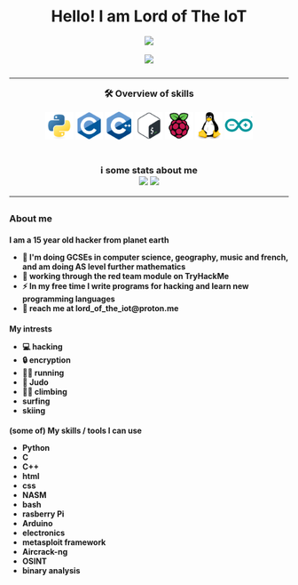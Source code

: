 <!DOCTYPE html>
<html>
  
<body>
  
<div align="center">
<h1>
  Hello! I am Lord of The IoT
</h1>

![](https://media.tenor.com/3bTxZ4HdrysAAAAC/pixels-neon.gif)

![](https://komarev.com/ghpvc/?username=Lord-of-the-IoT&style=flat-square&color=grey)
<h3>

  ---

  🛠️ Overview of skills
  <div>
    <img src="https://github.com/devicons/devicon/blob/master/icons/python/python-original.svg" height="50">
    <img src="https://github.com/devicons/devicon/blob/master/icons/c/c-original.svg" height="50">
    <img src="https://github.com/devicons/devicon/blob/master/icons/cplusplus/cplusplus-original.svg" height="50">
    <img src="https://github.com/devicons/devicon/blob/master/icons/bash/bash-original.svg" height="50">
    <img src="https://github.com/devicons/devicon/blob/master/icons/raspberrypi/raspberrypi-original.svg" height="50">
    <img src="https://github.com/devicons/devicon/blob/master/icons/linux/linux-original.svg" height="50">
    <img src="https://github.com/devicons/devicon/blob/master/icons/arduino/arduino-original.svg" height="50">
  </div>
  </br></br>
  ℹ️ some stats about me
  </br>
  <img src="https://github-readme-stats.vercel.app/api/?username=Lord-of-the-IoT&theme=radical" height="140">
  <img src="https://github-readme-stats.vercel.app/api/top-langs/?username=Lord-of-the-IoT&layout=compact&theme=radical" height="140">
</div>

---

<h2>
  <h3>
  About me
    <h4>
      I am a 15 year old hacker from planet earth
      <ul>
        <li>
          🔭 I'm doing GCSEs in computer science, geography, music and french, and am doing AS level further mathematics
        </li>
        <li>
          🌱 working through the red team module on TryHackMe
        </li>
        <li>
          ⚡ In my free time I write programs for hacking and learn new programming languages
        </li>
        <li>
          📧 reach me at lord_of_the_iot@proton.me
        </li>
      </lu>
    </h4>
    <h4>
      My intrests
      <ul>
        <li>
          💻 hacking
        </li>
        <li>
          🔒 encryption
        </li>
        <li>
          🏃‍♂️ running
        </li>
        <li>
          🥋 Judo
        </li>
        <li>
          🧗‍♂️ climbing
        </li>
        <li>
          surfing
        </li>
        <li>
          skiing
        </li>
      </ul>
  </h4>
  <h4>
      (some of) My skills / tools I can use
      <ul>
          <li>
              Python
          </li>
          <li>
              C
          </li>
          <li>
              C++
          </li>
          <li>
              html
          </li>
          <li>
              css
          </li>
          <li>
              NASM
          </li>
          <li>
              bash
          </li>
          <li>
              rasberry Pi
          </li>
          <li>
              Arduino
          </li>
          <li>
              electronics
          </li>
          <li>
              metasploit framework
          </li>
          <li>
              Aircrack-ng
          </li>
          <li>
              OSINT
          </li>
          <li>
              binary analysis
          </li>
      </h4>
</h2>
  
</body>
</html>
